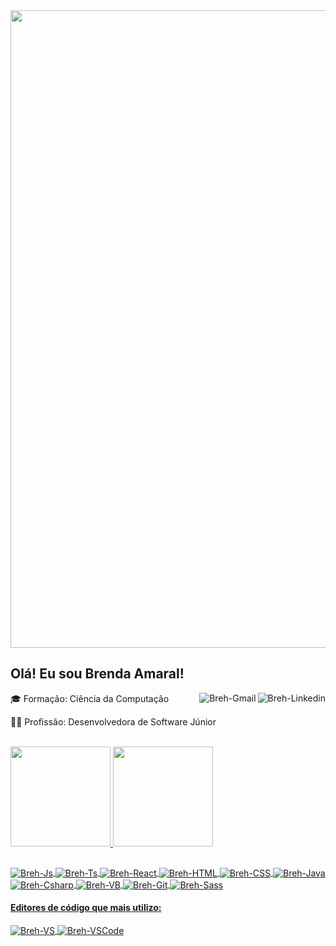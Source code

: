 <img width="1020px" height="auto" src="https://www.ipmaia.pt/pt/ensino_/ofertaformativa_/ctesp_/curso_32005/PublishingImages/CTeSP-PMJD.jpg?RenditionID=15" />

## Olá! Eu sou Brenda Amaral!

<div style: "display: inline_block">
  <a href="https://www.linkedin.com/in/brenda-vitória-do-amaral-710641209/" target="_blank"><img align="right" alt="Breh-Linkedin" src="https://img.shields.io/badge/-LinkedIn-blue?style=flat&logo=Linkedin&logoColor=white&link=https://www.linkedin.com/in/brenda-amaral-710641209/" target="_blank"></a>
  <a href="mailto:brendaamaral2001@gmail.com"><img align="right" alt="Breh-Gmail" src="https://img.shields.io/badge/-Gmail-red?style=flat&logo=Gmail&logoColor=white&link=brendaamaral2001@gmail.com" target="_blank"></a>
</div>

:mortar_board: Formação: Ciência da Computação

:woman_technologist: Profissão: Desenvolvedora de Software Júnior

<div><br>
  <a href="https://github.com/Breh2001/"/>
  <img height="160cm" src="https://github-readme-stats.vercel.app/api?username=Breh2001&show_icons=true&theme=swift"/>
  <img height="160cm" src="https://github-readme-stats.vercel.app/api/top-langs/?username=Breh2001&layout=compact&langs_count=16&theme=swift"/>
</div>

##

<div>
  
###
  
  
<div style: "display: inline_block">
  <img align="center" alt="Breh-Js" src="https://img.shields.io/badge/-Javascript-blue?style=flat&logo=JavaScript&logoColor=white&color=yellow"/>
  <img align="center" alt="Breh-Ts" src="https://img.shields.io/badge/-Typescript-blue?style=flat&logo=TypeScript&logoColor=white&color=blue"/>
  <img align="center" alt="Breh-React" src="https://img.shields.io/badge/-React-blue?style=flat&logo=React&logoColor=white&color=9cf"/>
  <img align="center" alt="Breh-HTML" src="https://img.shields.io/badge/-HTML-blue?style=flat&logo=HTML&logoColor=white&color=important"/>
  <img align="center" alt="Breh-CSS" src="https://img.shields.io/badge/-CSS-blue?style=flat&logo=CSS&logoColor=white&color=blue"/>
  <img align="center" alt="Breh-Java" src="https://img.shields.io/badge/-Java-blue?style=flat&logo=java&logoColor=white&color=yellow"/>
  <img align="center" alt="Breh-Csharp" src="https://img.shields.io/badge/-Csharp-blue?style=flat&logo=Csharp&logoColor=white&color=blueviolet"/>
  <img align="center" alt="Breh-VB" src="https://img.shields.io/badge/-VisualBasic.Net-blue?style=flat&logo=visualbasic&logoColor=white&color=blueviolet"/>
  <img align="center" alt="Breh-Git" src="https://img.shields.io/badge/-Git-blue?style=flat&logo=Git&logoColor=white&color=orange"/>
  <img align="center" alt="Breh-Sass" src="https://img.shields.io/badge/-Sass-blue?style=flat&logo=Sass&logoColor=white&color=ff69b4"/>
</div>

#### Editores de código que mais utilizo:

<div style: "display: inline_block">
  <img align="center" alt="Breh-VS" src="https://img.shields.io/badge/-VisualStudio-blue?style=flat&logo=visualstudio&logoColor=white&color=blueviolet"/>
  <img align="center" alt="Breh-VSCode" src="https://img.shields.io/badge/-VSCode-blue?style=flat&logo=visualstudiocode&logoColor=white&color=informational"/>
</div>
</div>
